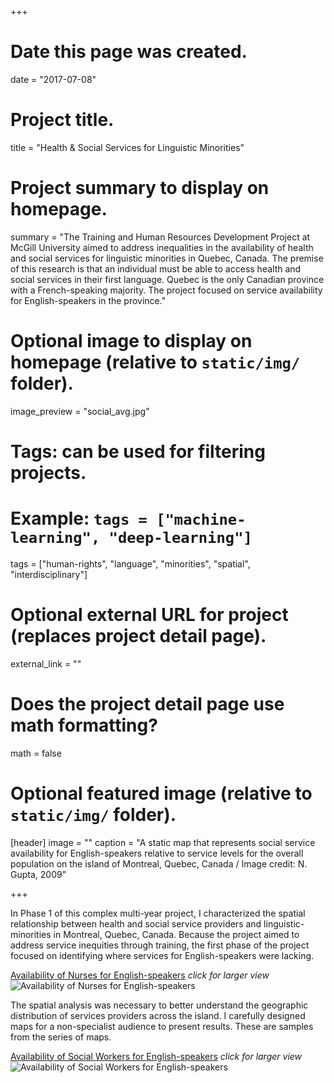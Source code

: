 +++
# Date this page was created.
date = "2017-07-08"

# Project title.
title = "Health & Social Services for Linguistic Minorities"

# Project summary to display on homepage.
summary = "The Training and Human Resources Development Project at McGill University aimed to address inequalities in the availability of health and social services for linguistic minorities in Quebec, Canada. The premise of this research is that an individual must be able to access health and social services in their first language. Quebec is the only Canadian province with a French-speaking majority. The project focused on service availability for English-speakers in the province."

# Optional image to display on homepage (relative to `static/img/` folder).
image_preview = "social_avg.jpg"

# Tags: can be used for filtering projects.
# Example: `tags = ["machine-learning", "deep-learning"]`
tags = ["human-rights", "language", "minorities", "spatial", "interdisciplinary"]

# Optional external URL for project (replaces project detail page).
external_link = ""

# Does the project detail page use math formatting?
math = false

# Optional featured image (relative to `static/img/` folder).
[header]
image = ""
caption = "A static map that represents social service availability for English-speakers relative to service levels for the overall population on the island of Montreal, Quebec, Canada / Image credit: N. Gupta, 2009"

+++

In Phase 1 of this complex multi-year project, I characterized the spatial relationship between health and social service providers and linguistic-minorities in Montreal, Quebec, Canada. Because the project aimed to address service inequities through training, the first phase of the project focused on identifying where services for English-speakers were lacking.

[Availability of Nurses for English-speakers](/img/cnurses.jpg) *click for larger view* ![Availability of Nurses for English-speakers](/img/cnurses.jpg)

The spatial analysis was necessary to better understand the geographic distribution of services providers across the island. I carefully designed maps for a non-specialist audience to present results. These are samples from the series of maps.

[Availability of Social Workers for English-speakers](/img/csocial.jpg) *click for larger view* ![Availability of Social Workers for English-speakers](/img/csocial.jpg)
